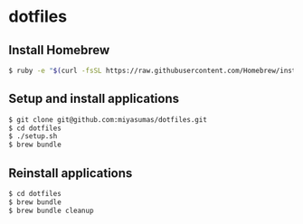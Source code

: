 # dotfiles

## Install Homebrew

```bash
$ ruby -e "$(curl -fsSL https://raw.githubusercontent.com/Homebrew/install/master/install)"
```

## Setup and install applications

```bash
$ git clone git@github.com:miyasumas/dotfiles.git
$ cd dotfiles
$ ./setup.sh
$ brew bundle
```

## Reinstall applications

```bash
$ cd dotfiles
$ brew bundle
$ brew bundle cleanup
```

